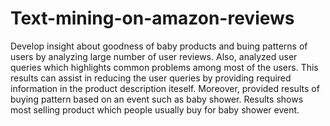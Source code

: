 # Text-mining-on-amazon-reviews
Develop insight about goodness of baby products and buing patterns of users by analyzing large number of user reviews. 
Also, analyzed user queries which highlights common problems among most of the users. This results can assist in reducing the user queries by providing required information in the product description iteself. 
Moreover, provided results of buying pattern based on an event such as baby shower. Results shows most selling product which people usually buy for baby shower event.
